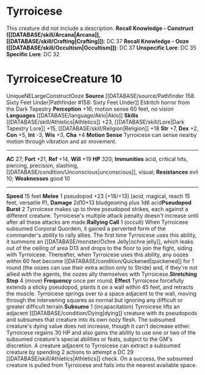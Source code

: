 ﻿---
ac: '27'
alignment: NE
all_resistance: null
burrow_speed: null
charisma: '+4'
climb_speed: null
constitution: '+5'
creature_ability:
- Motion Sense
- Pseudopod Burst
- Rallying Call
- Stretching Step
- Subsume
creature_family: null
dexterity: '+2'
element: null
fly_speed: null
fortitude: '+21'
hardness: null
hp: '320'
id: '2490'
immunity:
- '[[DATABASE/trait/Acid|acid]]'
- critical hits
- piercing
- precision
- slashing
- '[[DATABASE/condition/Unconscious|unconscious]]'
- '[[DATABASE/trait/Visual|visual]]'
intelligence: '-3'
land_speed: '15'
language:
- '[[DATABASE/language/Aklo|Aklo]]'
level: '10'
max_speed: '15'
name: Tyrroicese
perception: '+16'
rarity: Unique
reflex: '+14'
resistance:
- evil 10
rus_type_level: null
school: null
sense:
- motion sense 60 feet
- no vision
size: Large
skill:
- '[[DATABASE/skill/Athletics|Athletics]] +23'
- '[[DATABASE/skill/Lore|DarkTapestry Lore]] +15'
- '[[DATABASE/skill/Religion|Religion]] +18'
source: '[[DATABASE/source/Pathfinder 158. Sixty Feet Under|Pathfinder #158: Sixty
  Feet Under]]'
speed:
- 15 feet
spell: null
strength: '+7'
strength_req: '7'
strongest_save:
- Fortitude
swim_speed: null
trait:
- '[[DATABASE/trait/Construct|Construct]]'
- '[[DATABASE/trait/Ooze|Ooze]]'
- '[[DATABASE/trait/Unique|Unique]]'
type: Creature
vision: null
weakest_save:
- Reflex
weakness:
- good 10
will: '+19'
wisdom: '+3'

---
# Tyrroicese

This creature did not include a description.
**Recall Knowledge - Construct ([[DATABASE/skill/Arcana|Arcana]], [[DATABASE/skill/Crafting|Crafting]])**: DC 37
**Recall Knowledge - Ooze ([[DATABASE/skill/Occultism|Occultism]])**: DC 37
**Unspecific Lore**: DC 35
**Specific Lore**: DC 32

# Tyrroicese<span class="item-type">Creature 10</span>

<span class="trait-unique item-trait">Unique</span><span class="trait-alignment item-trait">NE</span><span class="trait-size item-trait">Large</span><span class="item-trait">Construct</span><span class="item-trait">Ooze</span>
**Source** [[DATABASE/source/Pathfinder 158. Sixty Feet Under|Pathfinder #158: Sixty Feet Under]]
Eldritch horror from the Dark Tapestry
**Perception** +16; motion sense 60 feet, no vision
**Languages** [[DATABASE/language/Aklo|Aklo]]
**Skills** [[DATABASE/skill/Athletics|Athletics]] +23, [[DATABASE/skill/Lore|Dark Tapestry Lore]] +15, [[DATABASE/skill/Religion|Religion]] +18
**Str** +7, **Dex** +2, **Con** +5, **Int** -3, **Wis** +3, **Cha** +4
**Motion Sense** Tyrroicese can sense nearby motion through vibration and air movement.

---
**AC** 27; **Fort** +21, **Ref** +14, **Will** +19
**HP** 320; **Immunities** acid, critical hits, piercing, precision, slashing, [[DATABASE/condition/Unconscious|unconscious]], visual; **Resistances** evil 10; **Weaknesses** good 10

---
**Speed** 15 feet
<span class="in-box-ability">**Melee** <span class="action-icon">1</span> pseudopod +23 [+18/+13] (acid, magical, reach 15 feet, versatile P), **Damage** 2d10+13 bludgeoning plus 1d6 acid</span><span class="in-box-ability">**Pseudopod Burst** <span class="action-icon">2</span> Tyrroicese makes up to three pseudopod strikes, each against a different creature. Tyrroicese's multiple attack penalty doesn't increase until after all these attacks are made.</span><span class="in-box-ability">**Rallying Call** <span class="action-icon">1</span> (occult) When Tyrroicese subsumed Corporal Quordein, it gained a perverted form of the commander's ability to rally allies. The first time Tyrroicese uses this ability, it summons an [[DATABASE/monster/Ochre Jelly|ochre jelly]], which leaks out of the ceiling of area D13 and drops to the floor to join the fight, siding with Tyrroicese. Thereafter, when Tyrroicese uses this ability, any oozes within 60 feet become [[DATABASE/condition/Quickened|quickened]] for 1 round (the oozes can use their extra action only to Stride) and, if they're not allied with the agents, the oozes ally themselves with Tyrroicese.</span><span class="in-box-ability">**Stretching Step** <span class="action-icon">4</span> (move) **Frequency** once per round; **Effect** Tyrroicese forcefully extends a sticky pseudopod, plants it on a wall within 45 feet, and retracts the muscle. Tyrroicese springs over to a space adjacent to the wall, moving through the intervening squares as normal but ignoring any difficult or greater difficult terrain.</span><span class="in-box-ability">**Subsume** <span class="action-icon">1</span> (incapacitation) Tyrroicese lifts an adjacent [[DATABASE/condition/Dying|dying]] creature with its pseudopods and subsumes that creature into its own oozy flesh. The subsumed creature's dying value does not increase, though it can't decrease either. Tyrroicese regains 30 HP and also gains the ability to use one or two of the subsumed creature's special abilities or feats, subject to the GM's discretion. A creature adjacent to Tyrroicese can extract a subsumed creature by spending 2 actions to attempt a DC 29 [[DATABASE/skill/Athletics|Athletics]] check. On a success, the subsumed creature is pulled from Tyrroicese and falls into the nearest available space.</span>